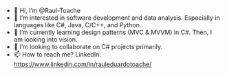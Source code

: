 - 👋 Hi, I’m @Raul-Toache
- 👀 I’m interested in software development and data analysis. Especially in languages like C#, Java, C/C++, and Python. 
- 🌱 I’m currently learning design patterns (MVC & MVVM) in C#. Then, I am looking into vision.
- 💞️ I’m looking to collaborate on C# projects primarily.
- 📫 How to reach me? LinkedIn: https://www.linkedin.com/in/rauleduardotoache/

<!---
Raul-Toache/Raul-Toache is a ✨ special ✨ repository because its `README.md` (this file) appears on your GitHub profile.
You can click the Preview link to take a look at your changes.
--->
